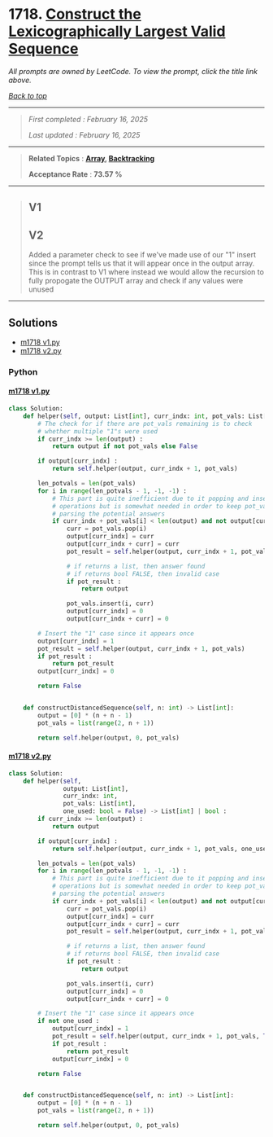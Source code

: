 # 1718. [Construct the Lexicographically Largest Valid Sequence](<https://leetcode.com/problems/construct-the-lexicographically-largest-valid-sequence>)

*All prompts are owned by LeetCode. To view the prompt, click the title link above.*

*[Back to top](<../README.md>)*

------

> *First completed : February 16, 2025*
>
> *Last updated : February 16, 2025*

------

> **Related Topics** : **[Array](<by_topic/Array.md>), [Backtracking](<by_topic/Backtracking.md>)**
>
> **Acceptance Rate** : **73.57 %**

------

> ## V1
> 
> ## V2
> 
> Added a parameter check to see if we've made use of our "1" insert since the prompt
> tells us that it will appear once in the output array. This is in contrast to V1
> where instead we would allow the recursion to fully propogate the OUTPUT array
> and check if any values were unused
> 

------

## Solutions

- [m1718 v1.py](<../my-submissions/m1718 v1.py>)
- [m1718 v2.py](<../my-submissions/m1718 v2.py>)
### Python
#### [m1718 v1.py](<../my-submissions/m1718 v1.py>)
```Python
class Solution:
    def helper(self, output: List[int], curr_indx: int, pot_vals: List[int]) -> List[int] | bool :
        # The check for if there are pot_vals remaining is to check
        # whether multiple "1"s were used
        if curr_indx >= len(output) :
            return output if not pot_vals else False

        if output[curr_indx] :
            return self.helper(output, curr_indx + 1, pot_vals)

        len_potvals = len(pot_vals)
        for i in range(len_potvals - 1, -1, -1) :
            # This part is quite inefficient due to it popping and inserting causing many O(n)
            # operations but is somewhat needed in order to keep pot_vals sorted when
            # parsing the potential answers
            if curr_indx + pot_vals[i] < len(output) and not output[curr_indx + pot_vals[i]] :
                curr = pot_vals.pop(i)
                output[curr_indx] = curr
                output[curr_indx + curr] = curr
                pot_result = self.helper(output, curr_indx + 1, pot_vals)

                # if returns a list, then answer found
                # if returns bool FALSE, then invalid case
                if pot_result :
                    return output

                pot_vals.insert(i, curr)
                output[curr_indx] = 0
                output[curr_indx + curr] = 0

        # Insert the "1" case since it appears once
        output[curr_indx] = 1
        pot_result = self.helper(output, curr_indx + 1, pot_vals)
        if pot_result :
            return pot_result
        output[curr_indx] = 0

        return False


    def constructDistancedSequence(self, n: int) -> List[int]:
        output = [0] * (n + n - 1)
        pot_vals = list(range(2, n + 1))

        return self.helper(output, 0, pot_vals)
```

#### [m1718 v2.py](<../my-submissions/m1718 v2.py>)
```Python
class Solution:
    def helper(self, 
               output: List[int], 
               curr_indx: int, 
               pot_vals: List[int], 
               one_used: bool = False) -> List[int] | bool :
        if curr_indx >= len(output) :
            return output

        if output[curr_indx] :
            return self.helper(output, curr_indx + 1, pot_vals, one_used)

        len_potvals = len(pot_vals)
        for i in range(len_potvals - 1, -1, -1) :
            # This part is quite inefficient due to it popping and inserting causing many O(n)
            # operations but is somewhat needed in order to keep pot_vals sorted when
            # parsing the potential answers
            if curr_indx + pot_vals[i] < len(output) and not output[curr_indx + pot_vals[i]] :
                curr = pot_vals.pop(i)
                output[curr_indx] = curr
                output[curr_indx + curr] = curr
                pot_result = self.helper(output, curr_indx + 1, pot_vals, one_used)

                # if returns a list, then answer found
                # if returns bool FALSE, then invalid case
                if pot_result :
                    return output

                pot_vals.insert(i, curr)
                output[curr_indx] = 0
                output[curr_indx + curr] = 0

        # Insert the "1" case since it appears once
        if not one_used :
            output[curr_indx] = 1
            pot_result = self.helper(output, curr_indx + 1, pot_vals, True)
            if pot_result :
                return pot_result
            output[curr_indx] = 0

        return False


    def constructDistancedSequence(self, n: int) -> List[int]:
        output = [0] * (n + n - 1)
        pot_vals = list(range(2, n + 1))

        return self.helper(output, 0, pot_vals)
```

